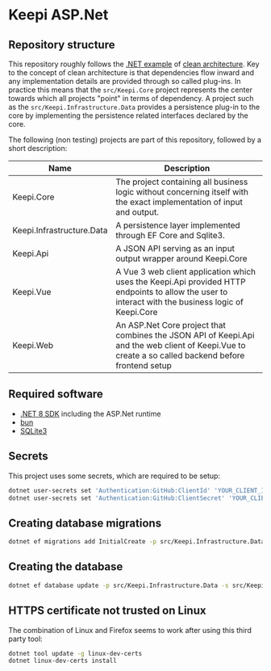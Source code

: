 # Keepi ASP.Net

## Repository structure

This repository roughly follows the [.NET example](https://devblogs.microsoft.com/ise/next-level-clean-architecture-boilerplate/) of [clean architecture](<https://en.wikipedia.org/wiki/Hexagonal_architecture_(software)>). Key to the concept of clean architecture is that dependencies flow inward and any implementation details are provided through so called plug-ins. In practice this means that the `src/Keepi.Core` project represents the center towards which all projects "point" in terms of dependency. A project such as the `src/Keepi.Infrastructure.Data` provides a persistence plug-in to the core by implementing the persistence related interfaces declared by the core.

The following (non testing) projects are part of this repository, followed by a short description:

| Name                      | Description                                                                                                                                         |
| ------------------------- | --------------------------------------------------------------------------------------------------------------------------------------------------- |
| Keepi.Core                | The project containing all business logic without concerning itself with the exact implementation of input and output.                              |
| Keepi.Infrastructure.Data | A persistence layer implemented through EF Core and Sqlite3.                                                                                        |
| Keepi.Api                 | A JSON API serving as an input output wrapper around Keepi.Core                                                                                     |
| Keepi.Vue                 | A Vue 3 web client application which uses the Keepi.Api provided HTTP endpoints to allow the user to interact with the business logic of Keepi.Core |
| Keepi.Web                 | An ASP.Net Core project that combines the JSON API of Keepi.Api and the web client of Keepi.Vue to create a so called backend before frontend setup |

## Required software

- [.NET 8 SDK](https://dotnet.microsoft.com/en-us/download/dotnet/8.0) including the ASP.Net runtime
- [bun](https://bun.sh/)
- [SQLite3](https://sqlite.org/)

## Secrets

This project uses some secrets, which are required to be setup:

```bash
dotnet user-secrets set 'Authentication:GitHub:ClientId' 'YOUR_CLIENT_ID' --project 'src/Keepi.Web/'
dotnet user-secrets set 'Authentication:GitHub:ClientSecret' 'YOUR_CLIENT_SECRET' --project 'src/Keepi.Web/'
```

## Creating database migrations

```bash
dotnet ef migrations add InitialCreate -p src/Keepi.Infrastructure.Data -s src/Keepi.Web
```

## Creating the database

```bash
dotnet ef database update -p src/Keepi.Infrastructure.Data -s src/Keepi.Web
```

## HTTPS certificate not trusted on Linux

The combination of Linux and Firefox seems to work after using this third party tool:

```bash
dotnet tool update -g linux-dev-certs
dotnet linux-dev-certs install
```
